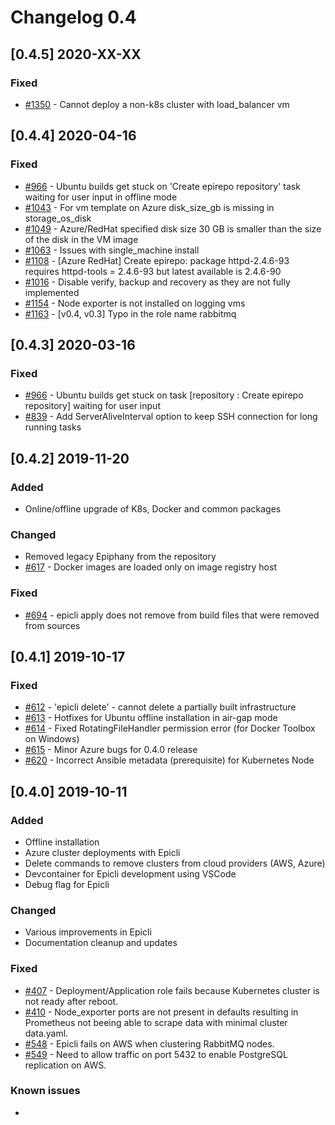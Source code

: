 # Changelog 0.4

## [0.4.5] 2020-XX-XX

### Fixed

- [#1350](https://github.com/hitachienergy/epiphany/issues/1350) - Cannot deploy a non-k8s cluster with load\_balancer vm

## [0.4.4] 2020-04-16

### Fixed

- [#966](https://github.com/hitachienergy/epiphany/issues/966) - Ubuntu builds get stuck on 'Create epirepo repository' task waiting for user input in offline mode
- [#1043](https://github.com/hitachienergy/epiphany/issues/1043) - For vm template on Azure disk_size_gb is missing in storage_os_disk
- [#1049](https://github.com/hitachienergy/epiphany/issues/1049) - Azure/RedHat specified disk size 30 GB is smaller than the size of the disk in the VM image
- [#1063](https://github.com/hitachienergy/epiphany/issues/1063) - Issues with single_machine install
- [#1108](https://github.com/hitachienergy/epiphany/issues/1108) - [Azure RedHat] Create epirepo: package httpd-2.4.6-93 requires httpd-tools = 2.4.6-93 but latest available is 2.4.6-90
- [#1016](https://github.com/hitachienergy/epiphany/issues/1016) - Disable verify, backup and recovery as they are not fully implemented
- [#1154](https://github.com/hitachienergy/epiphany/issues/1154) - Node exporter is not installed on logging vms
- [#1163](https://github.com/hitachienergy/epiphany/issues/1163) - [v0.4, v0.3] Typo in the role name rabbitmq

## [0.4.3] 2020-03-16

### Fixed

- [#966](https://github.com/hitachienergy/epiphany/issues/966) - Ubuntu builds get stuck on task [repository : Create epirepo repository] waiting for user input
- [#839](https://github.com/hitachienergy/epiphany/issues/839) - Add ServerAliveInterval option to keep SSH connection for long running tasks

## [0.4.2] 2019-11-20

### Added

- Online/offline upgrade of K8s, Docker and common packages

### Changed

- Removed legacy Epiphany from the repository
- [#617](https://github.com/hitachienergy/epiphany/issues/617) - Docker images are loaded only on image registry host

### Fixed

- [#694](https://github.com/hitachienergy/epiphany/issues/694) - epicli apply does not remove from build files that were removed from sources

## [0.4.1] 2019-10-17

### Fixed

- [#612](https://github.com/hitachienergy/epiphany/issues/612) - 'epicli delete' - cannot delete a partially built infrastructure
- [#613](https://github.com/hitachienergy/epiphany/pull/613) - Hotfixes for Ubuntu offline installation in air-gap mode
- [#614](https://github.com/hitachienergy/epiphany/pull/614) - Fixed RotatingFileHandler permission error (for Docker Toolbox on Windows)
- [#615](https://github.com/hitachienergy/epiphany/issues/615) - Minor Azure bugs for 0.4.0 release
- [#620](https://github.com/hitachienergy/epiphany/issues/620) - Incorrect Ansible metadata (prerequisite) for Kubernetes Node

## [0.4.0] 2019-10-11

### Added

- Offline installation
- Azure cluster deployments with Epicli
- Delete commands to remove clusters from cloud providers (AWS, Azure)
- Devcontainer for Epicli development using VSCode
- Debug flag for Epicli

### Changed

- Various improvements in Epicli
- Documentation cleanup and updates

### Fixed

- [#407](https://github.com/hitachienergy/epiphany/issues/407) - Deployment/Application role fails because Kubernetes cluster is not ready after reboot.
- [#410](https://github.com/hitachienergy/epiphany/issues/410) - Node_exporter ports are not present in defaults resulting in Prometheus not beeing able to scrape data with minimal cluster data.yaml.
- [#548](https://github.com/hitachienergy/epiphany/issues/548) - Epicli fails on AWS when clustering RabbitMQ nodes.
- [#549](https://github.com/hitachienergy/epiphany/issues/549) - Need to allow traffic on port 5432 to enable PostgreSQL replication on AWS.

### Known issues

-
